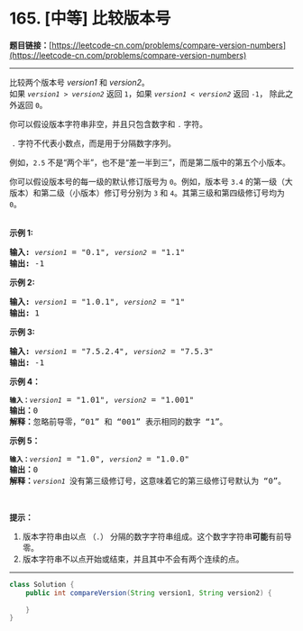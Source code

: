 # 165. [中等] 比较版本号

**题目链接：**[https://leetcode-cn.com/problems/compare-version-numbers](https://leetcode-cn.com/problems/compare-version-numbers)

---

<div class="content__1Y2H">
 <div class="notranslate">
  <p>比较两个版本号 <em>version1&nbsp;</em>和 <em>version2</em>。<br> 如果&nbsp;<code><em>version1&nbsp;</em>&gt;&nbsp;<em>version2</em></code>&nbsp;返回&nbsp;<code>1</code>，如果&nbsp;<code><em>version1&nbsp;</em>&lt;&nbsp;<em>version2</em></code> 返回 <code>-1</code>， 除此之外返回 <code>0</code>。</p> 
  <p>你可以假设版本字符串非空，并且只包含数字和&nbsp;<code>.</code> 字符。</p> 
  <p>&nbsp;<code>.</code> 字符不代表小数点，而是用于分隔数字序列。</p> 
  <p>例如，<code>2.5</code> 不是“两个半”，也不是“差一半到三”，而是第二版中的第五个小版本。</p> 
  <p>你可以假设版本号的每一级的默认修订版号为 <code>0</code>。例如，版本号 <code>3.4</code> 的第一级（大版本）和第二级（小版本）修订号分别为 <code>3</code> 和 <code>4</code>。其第三级和第四级修订号均为 <code>0</code>。<br> &nbsp;</p> 
  <p><strong>示例&nbsp;1:</strong></p> 
  <pre class="language-text"><strong>输入:</strong> <code><em>version1</em></code> = "0.1", <code><em>version2</em></code> = "1.1"
<strong>输出:</strong> -1</pre> 
  <p><strong>示例 2:</strong></p> 
  <pre class="language-text"><strong>输入: </strong><code><em>version1</em></code> = "1.0.1", <code><em>version2</em></code> = "1"
<strong>输出:</strong> 1</pre> 
  <p><strong>示例 3:</strong></p> 
  <pre class="language-text"><strong>输入:</strong> <code><em>version1</em></code> = "7.5.2.4", <code><em>version2</em></code> = "7.5.3"
<strong>输出:</strong> -1</pre> 
  <p><strong>示例&nbsp;4：</strong></p> 
  <pre class="language-text"><code><strong>输入：</strong><em>version1</em></code> = "1.01", <code><em>version2</em></code> = "1.001"
<strong>输出：</strong>0
<strong>解释：</strong>忽略前导零，“01” 和 “001” 表示相同的数字 “1”。</pre> 
  <p><strong>示例 5：</strong></p> 
  <pre class="language-text"><code><strong>输入：</strong><em>version1</em></code> = "1.0", <code><em>version2</em></code> = "1.0.0"
<strong>输出：</strong>0
<strong>解释：</strong><code><em>version1 </em></code>没有第三级修订号，这意味着它的第三级修订号默认为 “0”。</pre> 
  <p>&nbsp;</p> 
  <p><strong>提示：</strong></p> 
  <ol> 
   <li>版本字符串由以点&nbsp;（<code>.</code>）&nbsp;分隔的数字字符串组成。这个数字字符串<strong>可能</strong>有前导零。</li> 
   <li>版本字符串不以点开始或结束，并且其中不会有两个连续的点。</li> 
  </ol> 
 </div>
</div>

---

```java
class Solution {
    public int compareVersion(String version1, String version2) {
        
    }
}
```